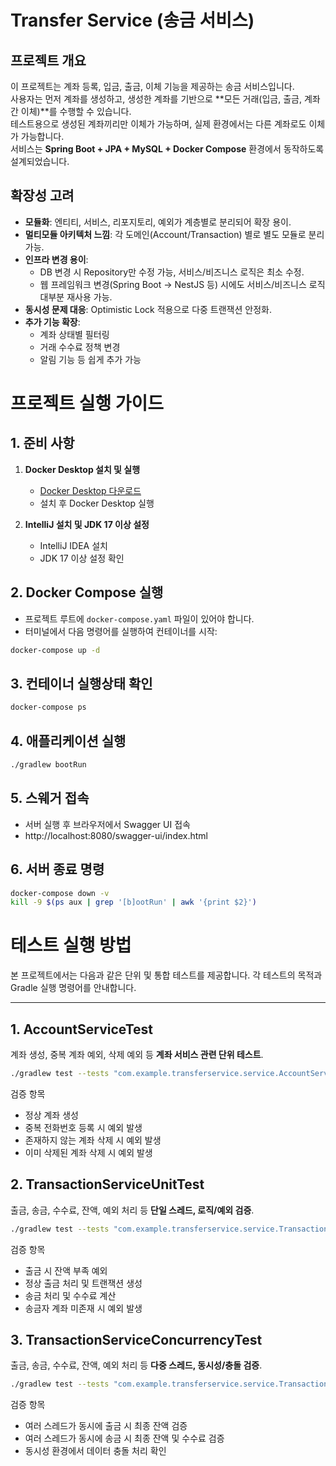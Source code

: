 # Transfer Service (송금 서비스)

## 프로젝트 개요
이 프로젝트는 계좌 등록, 입금, 출금, 이체 기능을 제공하는 송금 서비스입니다.  
사용자는 먼저 계좌를 생성하고, 생성한 계좌를 기반으로 **모든 거래(입금, 출금, 계좌 간 이체)**를 수행할 수 있습니다.  
테스트용으로 생성된 계좌끼리만 이체가 가능하며, 실제 환경에서는 다른 계좌로도 이체가 가능합니다.  
서비스는 **Spring Boot + JPA + MySQL + Docker Compose** 환경에서 동작하도록 설계되었습니다.

## 확장성 고려
- **모듈화**: 엔티티, 서비스, 리포지토리, 예외가 계층별로 분리되어 확장 용이.
- **멀티모듈 아키텍처 느낌**: 각 도메인(Account/Transaction) 별로 별도 모듈로 분리 가능.
- **인프라 변경 용이**:
   - DB 변경 시 Repository만 수정 가능, 서비스/비즈니스 로직은 최소 수정.
   - 웹 프레임워크 변경(Spring Boot → NestJS 등) 시에도 서비스/비즈니스 로직 대부분 재사용 가능.
- **동시성 문제 대응**: Optimistic Lock 적용으로 다중 트랜잭션 안정화.
- **추가 기능 확장**:
   - 계좌 상태별 필터링
   - 거래 수수료 정책 변경
   - 알림 기능 등 쉽게 추가 가능

# 프로젝트 실행 가이드

## 1. 준비 사항
1. **Docker Desktop 설치 및 실행**
    - [Docker Desktop 다운로드](https://www.docker.com/products/docker-desktop)
    - 설치 후 Docker Desktop 실행

2. **IntelliJ 설치 및 JDK 17 이상 설정**
    - IntelliJ IDEA 설치
    - JDK 17 이상 설정 확인

## 2. Docker Compose 실행
- 프로젝트 루트에 `docker-compose.yaml` 파일이 있어야 합니다.
- 터미널에서 다음 명령어를 실행하여 컨테이너를 시작:

```bash
docker-compose up -d
```

## 3. 컨테이너 실행상태 확인

```bash
docker-compose ps
```

## 4. 애플리케이션 실행

```bash
./gradlew bootRun
```

## 5. 스웨거 접속
- 서버 실행 후 브라우저에서 Swagger UI 접속
- http://localhost:8080/swagger-ui/index.html

## 6. 서버 종료 명령

```bash
docker-compose down -v
kill -9 $(ps aux | grep '[b]ootRun' | awk '{print $2}')
```

# 테스트 실행 방법

본 프로젝트에서는 다음과 같은 단위 및 통합 테스트를 제공합니다. 각 테스트의 목적과 Gradle 실행 명령어를 안내합니다.

---

## 1. AccountServiceTest
계좌 생성, 중복 계좌 예외, 삭제 예외 등 **계좌 서비스 관련 단위 테스트**.

```bash
./gradlew test --tests "com.example.transferservice.service.AccountServiceTest" --rerun-tasks
```

검증 항목
- 정상 계좌 생성
- 중복 전화번호 등록 시 예외 발생
- 존재하지 않는 계좌 삭제 시 예외 발생
- 이미 삭제된 계좌 삭제 시 예외 발생


## 2. TransactionServiceUnitTest
출금, 송금, 수수료, 잔액, 예외 처리 등 **단일 스레드, 로직/예외 검증**.

```bash
./gradlew test --tests "com.example.transferservice.service.TransactionServiceUnitTest" --rerun-tasks
```

검증 항목
- 출금 시 잔액 부족 예외
- 정상 출금 처리 및 트랜잭션 생성
- 송금 처리 및 수수료 계산
- 송금자 계좌 미존재 시 예외 발생

## 3. TransactionServiceConcurrencyTest
출금, 송금, 수수료, 잔액, 예외 처리 등 **다중 스레드, 동시성/충돌 검증**.

```bash
./gradlew test --tests "com.example.transferservice.service.TransactionServiceConcurrencyTest" --rerun-tasks
```

검증 항목
- 여러 스레드가 동시에 출금 시 최종 잔액 검증
- 여러 스레드가 동시에 송금 시 최종 잔액 및 수수료 검증
- 동시성 환경에서 데이터 충돌 처리 확인